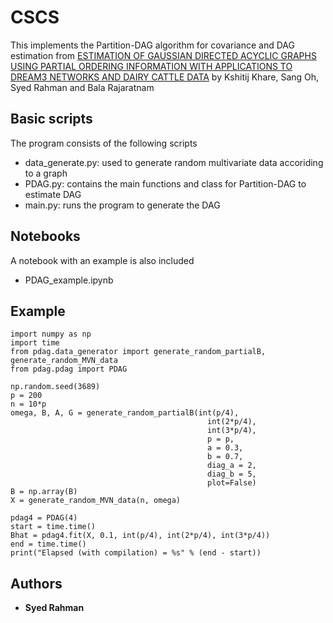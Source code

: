 # CSCS

This implements the Partition-DAG algorithm for covariance and DAG estimation from [ESTIMATION OF GAUSSIAN DIRECTED ACYCLIC GRAPHS USING PARTIAL ORDERING INFORMATION WITH APPLICATIONS TO DREAM3 NETWORKS AND DAIRY CATTLE DATA](https://arxiv.org/pdf/1902.05173.pdf) by Kshitij Khare, Sang Oh, Syed Rahman and Bala Rajaratnam

## Basic scripts

The program consists of the following scripts
* data_generate.py: used to generate random multivariate data accoriding to a graph
* PDAG.py: contains the main functions and class for Partition-DAG to estimate DAG
* main.py: runs the program to generate the DAG

## Notebooks

A notebook with an example is also included
* PDAG_example.ipynb

## Example

```
import numpy as np
import time
from pdag.data_generator import generate_random_partialB, generate_random_MVN_data
from pdag.pdag import PDAG

np.random.seed(3689)
p = 200
n = 10*p
omega, B, A, G = generate_random_partialB(int(p/4), 
                                            int(2*p/4), 
                                            int(3*p/4),
                                            p = p,
                                            a = 0.3,
                                            b = 0.7,
                                            diag_a = 2,
                                            diag_b = 5,
                                            plot=False)
B = np.array(B)
X = generate_random_MVN_data(n, omega)

pdag4 = PDAG(4)
start = time.time()
Bhat = pdag4.fit(X, 0.1, int(p/4), int(2*p/4), int(3*p/4))
end = time.time()
print("Elapsed (with compilation) = %s" % (end - start))
```

## Authors

* **Syed Rahman**